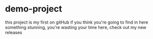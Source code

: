 # demo-project

this project is my first on gitHub if you think you're going to find in here something stunning, you're wasting your time here, check out my new releases
